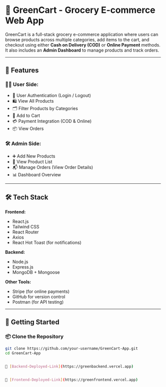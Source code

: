 # 🛒 GreenCart - Grocery E-commerce Web App

GreenCart is a full-stack grocery e-commerce application where users can browse products across multiple categories, add items to the cart, and checkout using either **Cash on Delivery (COD)** or **Online Payment** methods. It also includes an **Admin Dashboard** to manage products and track orders.

---

## 🚀 Features

### 🧑‍💻 User Side:
- 🔐 User Authentication (Login / Logout)
- 🛍 View All Products
- 🗂 Filter Products by Categories
- 🛒 Add to Cart
- 💳 Payment Integration (COD & Online)
- 📦 View Orders

### 🛠 Admin Side:
- ➕ Add New Products
- 📄 View Product List
- 📬 Manage Orders (View Order Details)
- 📊 Dashboard Overview

---

## 🛠 Tech Stack

**Frontend:**
- React.js
- Tailwind CSS
- React Router
- Axios
- React Hot Toast (for notifications)

**Backend:**
- Node.js
- Express.js
- MongoDB + Mongoose

**Other Tools:**
- Stripe (for online payments)
- GitHub for version control
- Postman (for API testing)

---

## 🏁 Getting Started

### 📦 Clone the Repository

```bash
git clone https://github.com/your-username/GreenCart-App.git
cd GreenCart-App


🔗 [Backend-Deployed-Link](https://greenbackend.vercel.app)


🔗 [Frontend-Deployed-Link](https://greenfrontend.vercel.app)




